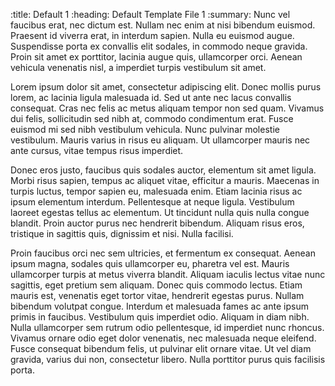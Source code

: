 :title:                 Default 1
:heading:               Default Template File 1
:summary:               Nunc vel faucibus erat, nec dictum est. Nullam nec
                        enim at nisi bibendum euismod. Praesent id viverra
                        erat, in interdum sapien. Nulla eu euismod augue.
                        Suspendisse porta ex convallis elit sodales, in
                        commodo neque gravida. Proin sit amet ex porttitor,
                        lacinia augue quis, ullamcorper orci. Aenean
                        vehicula venenatis nisl, a imperdiet turpis
                        vestibulum sit amet.



Lorem ipsum dolor sit amet, consectetur adipiscing elit. Donec mollis purus
lorem, ac lacinia ligula malesuada id. Sed ut ante nec lacus convallis
consequat. Cras nec felis ac metus aliquam tempor non sed quam. Vivamus dui
felis, sollicitudin sed nibh at, commodo condimentum erat. Fusce euismod mi
sed nibh vestibulum vehicula. Nunc pulvinar molestie vestibulum. Mauris
varius in risus eu aliquam. Ut ullamcorper mauris nec ante cursus, vitae
tempus risus imperdiet.

Donec eros justo, faucibus quis sodales auctor, elementum sit amet ligula.
Morbi risus sapien, tempus ac aliquet vitae, efficitur a mauris. Maecenas in
turpis luctus, tempor sapien eu, malesuada enim. Etiam lacinia risus ac
ipsum elementum interdum. Pellentesque at neque ligula. Vestibulum laoreet
egestas tellus ac elementum. Ut tincidunt nulla quis nulla congue blandit.
Proin auctor purus nec hendrerit bibendum. Aliquam risus eros, tristique in
sagittis quis, dignissim et nisi. Nulla facilisi.

Proin faucibus orci nec sem ultricies, et fermentum ex consequat. Aenean
ipsum magna, sodales quis ullamcorper eu, pharetra vel est. Mauris
ullamcorper turpis at metus viverra blandit. Aliquam iaculis lectus vitae
nunc sagittis, eget pretium sem aliquam. Donec quis commodo lectus. Etiam
mauris est, venenatis eget tortor vitae, hendrerit egestas purus. Nullam
bibendum volutpat congue. Interdum et malesuada fames ac ante ipsum primis
in faucibus. Vestibulum quis imperdiet odio. Aliquam in diam nibh. Nulla
ullamcorper sem rutrum odio pellentesque, id imperdiet nunc rhoncus. Vivamus
ornare odio eget dolor venenatis, nec malesuada neque eleifend. Fusce
consequat bibendum felis, ut pulvinar elit ornare vitae. Ut vel diam
gravida, varius dui non, consectetur libero. Nulla porttitor purus quis
facilisis porta.
